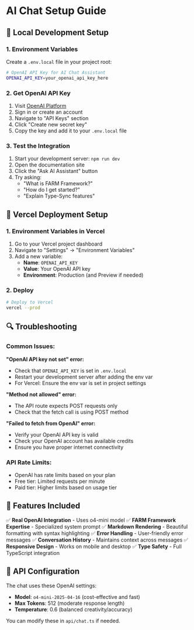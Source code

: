 # AI Chat Setup Guide

## 🔧 Local Development Setup

### 1. Environment Variables

Create a `.env.local` file in your project root:

```bash
# OpenAI API Key for AI Chat Assistant
OPENAI_API_KEY=your_openai_api_key_here
```

### 2. Get OpenAI API Key

1. Visit [OpenAI Platform](https://platform.openai.com/api-keys)
2. Sign in or create an account
3. Navigate to "API Keys" section
4. Click "Create new secret key"
5. Copy the key and add it to your `.env.local` file

### 3. Test the Integration

1. Start your development server: `npm run dev`
2. Open the documentation site
3. Click the "Ask AI Assistant" button
4. Try asking:
   - "What is FARM Framework?"
   - "How do I get started?"
   - "Explain Type-Sync features"

## 🚀 Vercel Deployment Setup

### 1. Environment Variables in Vercel

1. Go to your Vercel project dashboard
2. Navigate to "Settings" → "Environment Variables"
3. Add a new variable:
   - **Name**: `OPENAI_API_KEY`
   - **Value**: Your OpenAI API key
   - **Environment**: Production (and Preview if needed)

### 2. Deploy

```bash
# Deploy to Vercel
vercel --prod
```

## 🔍 Troubleshooting

### Common Issues:

**"OpenAI API key not set" error:**

- Check that `OPENAI_API_KEY` is set in `.env.local`
- Restart your development server after adding the env var
- For Vercel: Ensure the env var is set in project settings

**"Method not allowed" error:**

- The API route expects POST requests only
- Check that the fetch call is using POST method

**"Failed to fetch from OpenAI" error:**

- Verify your OpenAI API key is valid
- Check your OpenAI account has available credits
- Ensure you have proper internet connectivity

### API Rate Limits:

- OpenAI has rate limits based on your plan
- Free tier: Limited requests per minute
- Paid tier: Higher limits based on usage tier

## 🎯 Features Included

✅ **Real OpenAI Integration** - Uses o4-mini model
✅ **FARM Framework Expertise** - Specialized system prompt
✅ **Markdown Rendering** - Beautiful formatting with syntax highlighting
✅ **Error Handling** - User-friendly error messages
✅ **Conversation History** - Maintains context across messages
✅ **Responsive Design** - Works on mobile and desktop
✅ **Type Safety** - Full TypeScript integration

## 📝 API Configuration

The chat uses these OpenAI settings:

- **Model**: `o4-mini-2025-04-16` (cost-effective and fast)
- **Max Tokens**: 512 (moderate response length)
- **Temperature**: 0.6 (balanced creativity/accuracy)

You can modify these in `api/chat.ts` if needed.
